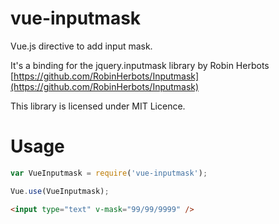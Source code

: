 # vue-inputmask

Vue.js directive to add input mask.

It's a binding for the jquery.inputmask library by Robin Herbots [https://github.com/RobinHerbots/Inputmask](https://github.com/RobinHerbots/Inputmask)

This library is licensed under MIT Licence.

# Usage
``` js
var VueInputmask = require('vue-inputmask');

Vue.use(VueInputmask);
```

``` html
<input type="text" v-mask="99/99/9999" />
```
